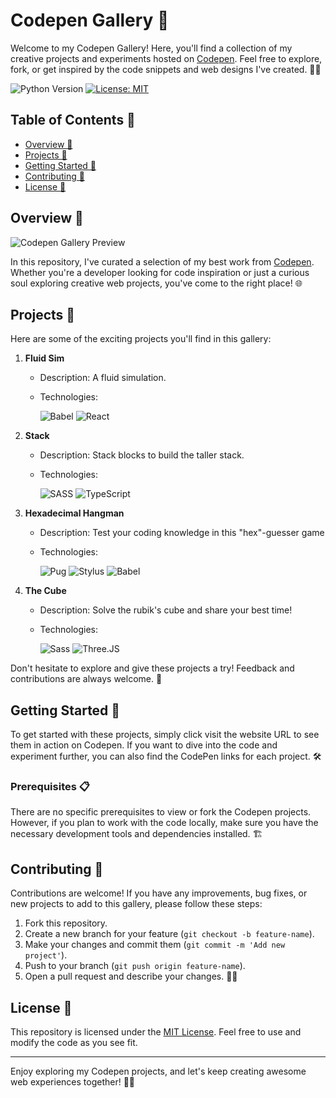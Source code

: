 # Codepen Gallery 🚀

Welcome to my Codepen Gallery! Here, you'll find a collection of my creative projects and experiments hosted on [Codepen](https://codepen.io/). Feel free to explore, fork, or get inspired by the code snippets and web designs I've created. 🎨✨

![Python Version](https://img.shields.io/badge/python-%3E%3D3.6-blue.svg)
[![License: MIT](https://img.shields.io/badge/License-MIT-yellow.svg)](https://opensource.org/licenses/MIT)

## Table of Contents 📜

- [Overview 🌟](#overview)
- [Projects 📂](#projects)
- [Getting Started 🚀](#getting-started)
- [Contributing 🤝](#contributing)
- [License 📝](#license)

## Overview 🌟

![Codepen Gallery Preview](screen-capture.gif)

In this repository, I've curated a selection of my best work from [Codepen](https://codepen.io/). Whether you're a developer looking for code inspiration or just a curious soul exploring creative web projects, you've come to the right place! 🌐

## Projects 📂

Here are some of the exciting projects you'll find in this gallery:

1. **Fluid Sim** 
   - Description: A fluid simulation.
   - Technologies:
     
     ![Babel](https://img.shields.io/badge/Babel-F9DC3E?style=for-the-badge&logo=babel&logoColor=white)
     ![React](https://img.shields.io/badge/React-20232A?style=for-the-badge&logo=react&logoColor=61DAFB)

2. **Stack** 
   - Description: Stack blocks to build the taller stack.
   - Technologies:

     ![SASS](https://img.shields.io/badge/Sass-CC6699?style=for-the-badge&logo=sass&logoColor=white)
     ![TypeScript](https://img.shields.io/badge/TypeScript-007ACC?style=for-the-badge&logo=typescript&logoColor=white)

3. **Hexadecimal Hangman** 
   - Description: Test your coding knowledge in this "hex"-guesser game
   - Technologies:

     ![Pug](https://img.shields.io/badge/Pug-E3C29B?style=for-the-badge&logo=pug&logoColor=black)
     ![Stylus](https://img.shields.io/badge/Stylus-333333?style=for-the-badge&logo=stylus&logoColor=white)
     ![Babel](https://img.shields.io/badge/Babel-F9DC3E?style=for-the-badge&logo=babel&logoColor=white)

4. **The Cube** 
   - Description: Solve the rubik's cube and share your best time!
   - Technologies:

     ![Sass](https://img.shields.io/badge/Sass-CC6699?style=for-the-badge&logo=sass&logoColor=white)
     ![Three.JS](https://img.shields.io/badge/ThreeJs-black?style=for-the-badge&logo=three.js&logoColor=white)

Don't hesitate to explore and give these projects a try! Feedback and contributions are always welcome. 🙌

## Getting Started 🚀

To get started with these projects, simply click visit the website URL to see them in action on Codepen. If you want to dive into the code and experiment further, you can also find the CodePen links for each project. 🛠️

### Prerequisites 📋

There are no specific prerequisites to view or fork the Codepen projects. However, if you plan to work with the code locally, make sure you have the necessary development tools and dependencies installed. 🏗️

## Contributing 🤝

Contributions are welcome! If you have any improvements, bug fixes, or new projects to add to this gallery, please follow these steps:

1. Fork this repository.
2. Create a new branch for your feature (`git checkout -b feature-name`).
3. Make your changes and commit them (`git commit -m 'Add new project'`).
4. Push to your branch (`git push origin feature-name`).
5. Open a pull request and describe your changes. 🚀🔗

## License 📝

This repository is licensed under the [MIT License](LICENSE). Feel free to use and modify the code as you see fit. 

---
Enjoy exploring my Codepen projects, and let's keep creating awesome web experiences together! 🌟🌐
